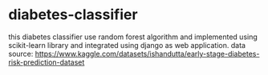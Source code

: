 # diabetes-classifier
this diabetes classifier use random forest algorithm and implemented using scikit-learn library and integrated using django as web application.
data source: https://www.kaggle.com/datasets/ishandutta/early-stage-diabetes-risk-prediction-dataset

